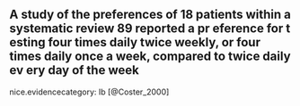 A study of the preferences of 18 patients within a systematic review 89 reported a pr eference for t esting four times daily twice weekly, or four times daily once a week, compared to twice daily ev ery day of the week
---
 nice.evidencecategory: Ib
[@Coster_2000]
